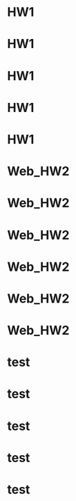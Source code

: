 # HW1
# HW1
# HW1
# HW1
# HW1
# Web_HW2
# Web_HW2
# Web_HW2
# Web_HW2
# Web_HW2
# Web_HW2
# test
# test
# test
# test
# test
